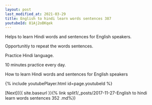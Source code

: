 ```yaml
---
layout: post
last_modified_at: 2021-03-29
title: English to hindi learn words sentences 387 
youtubeId: 81Aj2oBKqek
---
```

 
 
Helps to learn Hindi words and sentences for English speakers.

Opportunitiy to repeat the words sentences. 

Practice Hindi language. 
 
10 minutes practice every day. 
 
How to learn Hindi words and sentences for English speakers 
 
{% include youtubePlayer.html id=page.youtubeId %}
 
 
[Next]({{ site.baseurl }}{% link  split1/_posts/2017-11-27-English to hindi learn words sentences 352 .md%})
 
